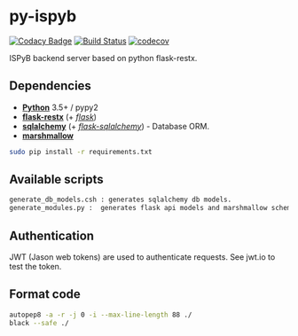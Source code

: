 # py-ispyb

[![Codacy Badge](https://api.codacy.com/project/badge/Grade/301f7c319e504a94950e7798bdb8cd31)](https://www.codacy.com/manual/IvarsKarpics/py-ispyb?utm_source=github.com&amp;utm_medium=referral&amp;utm_content=ispyb/py-ispyb&amp;utm_campaign=Badge_Grade)
[![Build Status](https://travis-ci.org/ispyb/py-ispyb.svg?branch=master)](https://travis-ci.org/ispyb/py-ispyb)
[![codecov](https://codecov.io/gh/IvarsKarpics/ispyb_backend_prototype/branch/master/graph/badge.svg)](https://codecov.io/gh/IvarsKarpics/ispyb_backend_prototype)

ISPyB backend server based on python flask-restx.

## Dependencies

* [**Python**](https://www.python.org/) 3.5+ / pypy2
* [**flask-restx**](https://github.com/python-restx/flask-restx) (+
  [*flask*](http://flask.pocoo.org/))
* [**sqlalchemy**](http://www.sqlalchemy.org/) (+
  [*flask-sqlalchemy*](http://flask-sqlalchemy.pocoo.org/)) - Database ORM.
* [**marshmallow**](http://marshmallow.rtfd.org/)


```bash
sudo pip install -r requirements.txt
```

## Available scripts
```bash
generate_db_models.csh : generates sqlalchemy db models.
generate_modules.py :  generates flask api models and marshmallow schemas. Generates a simple resource.py if it does not exist.
```

## Authentication
JWT (Jason web tokens) are used to authenticate requests. See jwt.io to test the token.

## Format code
```bash
autopep8 -a -r -j 0 -i --max-line-length 88 ./
black --safe ./
```


